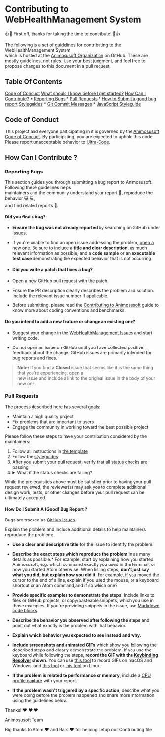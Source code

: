 # Contributing to WebHealthManagement System

:+1::tada: First off, thanks for taking the time to contribute! :tada::+1:

The following is a set of guidelines for contributing to the WebHealthManagement System  
which is hosted at the [Animosusoft Organization](https://github.com/Animosusoft) on GitHub. These are mostly guidelines, not rules. 
Use your best judgment, and feel  free to propose changes to this document in a pull request.

## Table Of Contents

[Code of Conduct](#code-of-conduct)
[What should I know before I get started?](#what-should-i-know-before-i-get-started)
[How Can I Contribute?](#how-can-i-contribute)
    * [Reporting Bugs](#reporting-bugs)
    * [Pull Requests](#pull-requests)
    * [How to Submit a good bug report](#how-do-i-submit-a-good-bug-report)
[Styleguides](#styleguides)
       * [Git Commit Messages](#git-commit-messages)
       * [JavaScript Styleguide](#javascript-styleguide)

## Code of Conduct

This project and everyone participating in it is governed by the [Animosusoft Code of Conduct](CODE_OF_CONDUCT.md).
 By participating, you are expected to uphold this code. Please report unacceptable behavior
  to [Ultra-Code](mailto:megaalpha100@gmail.com).

## How Can I Contribute \?

### Reporting Bugs

This section guides you through submitting a bug report to Animosusoft. Following these guidelines helps  
maintainers and the community understand your report :pencil:, reproduce the behavior :computer: :computer:,  
and find related reports :mag_right:.

#### **Did you find a bug?**

* **Ensure the bug was not already reported** by searching on GitHub under [Issues](https://github.com/Animosusoft/WebHealthManagement/issues).

* If you're unable to find an open issue addressing the problem, [open a new one](https://github.com/Animosusoft/WebHealthManagement/issues/new). Be sure to include a **title and clear description**, as much relevant information as possible, and a **code sample** or an **executable test case** demonstrating the expected behavior that is not occurring.

* #### **Did you write a patch that fixes a bug?**

* Open a new GitHub pull request with the patch.

* Ensure the PR description clearly describes the problem and solution. Include the relevant issue number if applicable.

* Before submitting, please read the [Contributing to Animosusoft](http://github.com/Animosusoft/CONTRIBUTING.md) guide to know more about coding conventions and benchmarks.

#### **Do you intend to add a new feature or change an existing one?**

* Suggest your change in the [WebHealthManagement Issues](https://github.com/Animosusoft/WebHealthManagement/issue) and start writing code.

* Do not open an issue on GitHub until you have collected positive feedback about the change. GitHub issues are primarily intended for bug reports and fixes.

> **Note:** If you find a **Closed** issue that seems like it is the same thing that you're experiencing, open a  
> new issue and include a link to the original issue in the body of your new one.

### Pull Requests

The process described here has several goals:

* Maintain a high quality project
* Fix problems that are important to users
* Engage the community in working toward the best possible project

Please follow these steps to have your contribution considered by the maintainers:

1. Follow all instructions in [the template](PULL_REQUEST_TEMPLATE.md)
2. Follow the [styleguides](#styleguides)
3. After you submit your pull request, verify that all [status checks](https://help.github.com/articles/about-status-checks/) are passing  
4. <details>
    <summary>What if the status checks are failing?</summary>
   If a status check is failing, and you believe that the failure is unrelated to your change, please leave a comment on the pull request explaining why you believe the failure is unrelated. A maintainer will re-run the status check for you. If we conclude that the failure was a false positive, then we will open an issue to track that problem with our status check suite.
   </details>

While the prerequisites above must be satisfied prior to having your pull request reviewed, the reviewer(s) may ask you to complete additional design work, tests, or other changes before your pull request can be ultimately accepted.

#### How Do I Submit A (Good) Bug Report \?

Bugs are tracked as [GitHub issues](https://guides.github.com/features/issues/).

Explain the problem and include additional details to help maintainers reproduce the problem:

* **Use a clear and descriptive title** for the issue to identify the problem.
* **Describe the exact steps which reproduce the problem** in as many details as possible.* For example, start by explaining how you started Animosusoft, e.g. which command exactly you used in the terminal, or how you started Atom otherwise. When listing steps, **don't just say what you did, but explain how you did it**. For example, if you moved the cursor to the end of a line, explain if you used the mouse, or a keyboard shortcut or an Atom command,and if so which one?  
* **Provide specific examples to demonstrate the steps**. Include links to files or GitHub projects, or copy/pasteable snippets, which you use in those examples. If you're providing snippets in the issue, use [Markdown code blocks](https://help.github.com/articles/markdown-basics/#multiple-lines).

* **Describe the behavior you observed after following the steps** and point out what exactly is the problem with that behavior.

* **Explain which behavior you expected to see instead and why.**

* **Include screenshots and animated GIFs** which show you following the described steps and clearly demonstrate the problem. If you use the keyboard while following the steps, **record the GIF with the [Keybinding Resolver](https://github.com/Aninimosusoft/keybinding-resolver) shown**. You can use [this tool](https://www.cockos.com/licecap/) to record GIFs on macOS and Windows, and [this tool](https://github.com/colinkeenan/silentcast) or [this tool](https://github.com/GNOME/byzanz) on Linux.

* **If the problem is related to performance or memory**, include a [CPU profile capture](https://flight-manual.atom.io/hacking-atom/sections/debugging/#diagnose-runtime-performance) with your report.
* **If the problem wasn't triggered by a specific action**, describe what you were doing before the problem happened and share more information using the guidelines below.

Thanks! :heart: :heart: :heart:

Animosusoft Team

Big thanks to Atom :heart:  and Rails :heart:  for helping setup our Contributing file  
